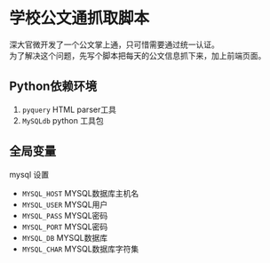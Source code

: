 # 学校公文通抓取脚本
深大官微开发了一个公文掌上通，只可惜需要通过统一认证。<br/>
为了解决这个问题，先写个脚本把每天的公文信息抓下来，加上前端页面。


## Python依赖环境
1. `pyquery` HTML parser工具
2. `MySQLdb` python 工具包


## 全局变量
mysql 设置<br/>

- `MYSQL_HOST`  MYSQL数据库主机名
- `MYSQL_USER`  MYSQL用户
- `MYSQL_PASS`  MYSQL密码
- `MYSQL_PORT`  MYSQL密码
- `MYSQL_DB`  MYSQL数据库
- `MYSQL_CHAR`  MYSQL数据库字符集

